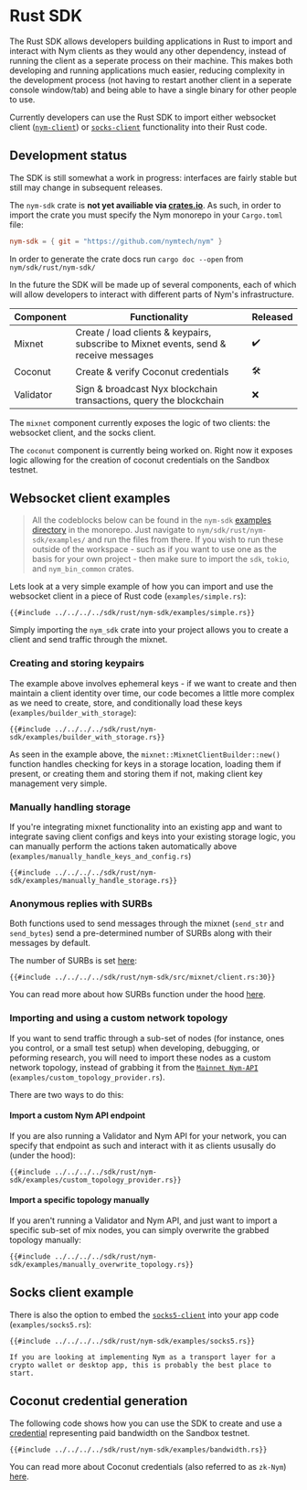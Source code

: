 # Rust SDK
The Rust SDK allows developers building applications in Rust to import and interact with Nym clients as they would any other dependency, instead of running the client as a seperate process on their machine. This makes both developing and running applications much easier, reducing complexity in the development process (not having to restart another client in a seperate console window/tab) and being able to have a single binary for other people to use.

Currently developers can use the Rust SDK to import either websocket client ([`nym-client`](../clients/websocket-client.md)) or [`socks-client`](../clients/socks5-client.md) functionality into their Rust code.

## Development status
The SDK is still somewhat a work in progress: interfaces are fairly stable but still may change in subsequent releases.

The `nym-sdk` crate is **not yet availiable via [crates.io](https://crates.io)**. As such, in order to import the crate you must specify the Nym monorepo in your `Cargo.toml` file:

```toml
nym-sdk = { git = "https://github.com/nymtech/nym" }
```

In order to generate the crate docs run `cargo doc --open` from `nym/sdk/rust/nym-sdk/`

In the future the SDK will be made up of several components, each of which will allow developers to interact with different parts of Nym's infrastructure.

| Component | Functionality                                                                         | Released |
| --------- | ------------------------------------------------------------------------------------- | -------- |
| Mixnet    | Create / load clients & keypairs, subscribe to Mixnet events, send & receive messages | ✔️        |
| Coconut   | Create & verify Coconut credentials                                                   | 🛠️       |
| Validator | Sign & broadcast Nyx blockchain transactions, query the blockchain                    | ❌       |

The `mixnet` component currently exposes the logic of two clients: the websocket client, and the socks client.

The `coconut` component is currently being worked on. Right now it exposes logic allowing for the creation of coconut credentials on the Sandbox testnet.

## Websocket client examples
> All the codeblocks below can be found in the `nym-sdk` [examples directory](https://github.com/nymtech/nym/tree/release/{{platform_release_version}}/sdk/rust/nym-sdk/examples) in the monorepo. Just navigate to `nym/sdk/rust/nym-sdk/examples/` and run the files from there. If you wish to run these outside of the workspace - such as if you want to use one as the basis for your own project - then make sure to import the `sdk`, `tokio`, and `nym_bin_common` crates.

Lets look at a very simple example of how you can import and use the websocket client in a piece of Rust code (`examples/simple.rs`):

```rust,noplayground
{{#include ../../../../sdk/rust/nym-sdk/examples/simple.rs}}
```

Simply importing the `nym_sdk` crate into your project allows you to create a client and send traffic through the mixnet.

### Creating and storing keypairs
The example above involves ephemeral keys - if we want to create and then maintain a client identity over time, our code becomes a little more complex as we need to create, store, and conditionally load these keys (`examples/builder_with_storage`):

```rust,noplayground
{{#include ../../../../sdk/rust/nym-sdk/examples/builder_with_storage.rs}}
```

As seen in the example above, the `mixnet::MixnetClientBuilder::new()` function handles checking for keys in a storage location, loading them if present, or creating them and storing them if not, making client key management very simple.

### Manually handling storage
If you're integrating mixnet functionality into an existing app and want to integrate saving client configs and keys into your existing storage logic, you can manually perform the actions taken automatically above (`examples/manually_handle_keys_and_config.rs`)

```rust,noplayground
{{#include ../../../../sdk/rust/nym-sdk/examples/manually_handle_storage.rs}}
```

### Anonymous replies with SURBs
Both functions used to send messages through the mixnet (`send_str` and `send_bytes`) send a pre-determined number of SURBs along with their messages by default.

The number of SURBs is set [here](https://github.com/nymtech/nym/blob/release/{{platform_release_version}}/sdk/rust/nym-sdk/src/mixnet/client.rs#L35):

```rust,noplayground
{{#include ../../../../sdk/rust/nym-sdk/src/mixnet/client.rs:30}}
```

You can read more about how SURBs function under the hood [here](../architecture/traffic-flow.md#private-replies-using-surbs).


### Importing and using a custom network topology
If you want to send traffic through a sub-set of nodes (for instance, ones you control, or a small test setup) when developing, debugging, or peforming research, you will need to import these nodes as a custom network topology, instead of grabbing it from the [`Mainnet Nym-API`](https://validator.nymtech.net/api/swagger/index.html) (`examples/custom_topology_provider.rs`).

There are two ways to do this:

#### Import a custom Nym API endpoint
If you are also running a Validator and Nym API for your network, you can specify that endpoint as such and interact with it as clients ususally do (under the hood):

```rust,noplayground
{{#include ../../../../sdk/rust/nym-sdk/examples/custom_topology_provider.rs}}
```

#### Import a specific topology manually
If you aren't running a Validator and Nym API, and just want to import a specific sub-set of mix nodes, you can simply overwrite the grabbed topology manually:

```rust,noplayground
{{#include ../../../../sdk/rust/nym-sdk/examples/manually_overwrite_topology.rs}}
```

## Socks client example
There is also the option to embed the [`socks5-client`](../clients/socks5-client.md) into your app code (`examples/socks5.rs`):

```rust,noplayground
{{#include ../../../../sdk/rust/nym-sdk/examples/socks5.rs}}
```

```admonish info
If you are looking at implementing Nym as a transport layer for a crypto wallet or desktop app, this is probably the best place to start.
```

## Coconut credential generation
The following code shows how you can use the SDK to create and use a [credential](../bandwidth-credentials.md) representing paid bandwidth on the Sandbox testnet.

```rust,noplayground
{{#include ../../../../sdk/rust/nym-sdk/examples/bandwidth.rs}}
```

You can read more about Coconut credentials (also referred to as `zk-Nym`) [here](../cococnut.md).

